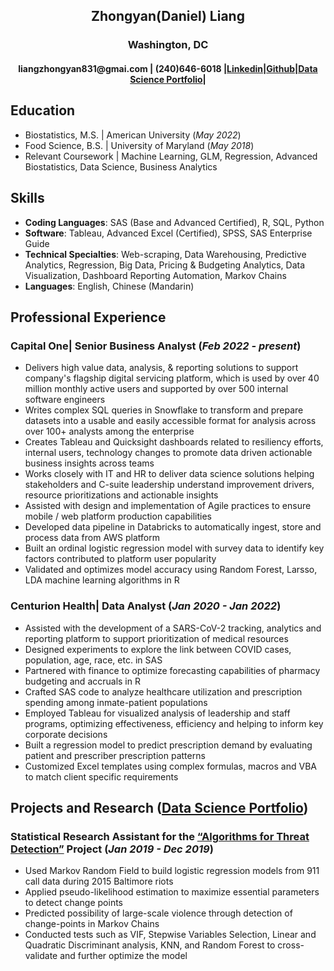 <h2 align="center">Zhongyan(Daniel) Liang</h1>
<H3 align="center">Washington, DC</H3>
<h4 align="center">liangzhongyan831@gmai.com | (240)646-6018 |<a href="https://www.linkedin.com/in/daniel-liang-5571a1128/">Linkedin</a>|<a href="https://github.com/ZhongyanLiang">Github</a>|<a href="https://zhongyanliang.github.io/Data-Science-Portfolio/">Data Science Portfolio</a>| </h4>

## Education
- Biostatistics, M.S. | American University (_May 2022_)
- Food Science, B.S. | University of Maryland (_May 2018_)
- Relevant Coursework | Machine Learning, GLM, Regression, Advanced Biostatistics, Data Science, Business Analytics
## Skills
- **Coding Languages**: SAS (Base and Advanced Certified), R, SQL, Python
- **Software**: Tableau, Advanced Excel (Certified), SPSS, SAS Enterprise Guide
- **Technical Specialties**: Web-scraping, Data Warehousing, Predictive Analytics, Regression, Big Data, Pricing & Budgeting Analytics, Data Visualization, Dashboard Reporting Automation, Markov Chains 
- **Languages**: English, Chinese (Mandarin)

## Professional Experience
### Capital One| Senior Business Analyst (_Feb 2022 - present_)
-	Delivers high value data, analysis, & reporting solutions to support company's flagship digital servicing platform, which is used by over 40 million monthly active users and supported by over 500 internal software engineers
-	Writes complex SQL queries in Snowflake to transform and prepare datasets into a usable and easily accessible format for analysis across over 100+ analysts among the enterprise
-	Creates Tableau and Quicksight dashboards related to resiliency efforts, internal users, technology changes to promote data driven actionable business insights across teams
-	Works closely with IT and HR to deliver data science solutions helping stakeholders and C-suite leadership understand improvement drivers, resource prioritizations and actionable insights
-	Assisted with design and implementation of Agile practices to ensure  mobile / web platform production capabilities
-	Developed data pipeline in Databricks to automatically ingest, store and process data from AWS platform
-	Built an ordinal logistic regression model with survey data to identify key factors contributed to platform user popularity
-	Validated and optimizes model accuracy using Random Forest, Larsso, LDA machine learning algorithms in R

### Centurion Health| Data Analyst (_Jan 2020 - Jan 2022_)
-	Assisted with the development of a SARS-CoV-2 tracking, analytics and reporting platform to support prioritization of medical resources
-	Designed experiments to explore the link between COVID cases, population, age, race, etc. in SAS
-	Partnered with finance to optimize forecasting capabilities of pharmacy budgeting and accruals in R
-	Crafted SAS code to analyze healthcare utilization and prescription spending among inmate-patient populations
-	Employed Tableau for visualized analysis of leadership and staff programs, optimizing effectiveness, efficiency and helping to inform key corporate decisions
-	Built a regression model to predict prescription demand by evaluating patient and prescriber prescription patterns
-	Customized Excel templates using complex formulas, macros and VBA to match client specific requirements

## Projects and Research (<a href="https://zhongyanliang.github.io/Data-Science-Portfolio/">Data Science Portfolio</a>)
### Statistical Research Assistant for the <a href="https://new.nsf.gov/funding/opportunities/algorithms-threat-detection-atd">“Algorithms for Threat Detection”</a> Project (_Jan 2019 - Dec 2019_)   
-	Used Markov Random Field to build logistic regression models from 911 call data during 2015 Baltimore riots
-	Applied pseudo-likelihood estimation to maximize essential parameters to detect change points 
-	Predicted possibility of large-scale violence through detection of change-points in Markov Chains 
-	Conducted tests such as VIF, Stepwise Variables Selection, Linear and Quadratic Discriminant analysis, KNN, and Random Forest to cross-validate and further optimize the model

